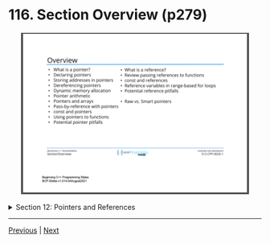 # 116. Section Overview (p279)

<p align="center" >
    <img src="../images/116_Section-Overview.png" width="90%" > 
               
</p> 


<details>
  <summary> Section 12: Pointers and References </summary>

  -   using `g++`
  ```
  g++ -Wall -std=c++14 main.cpp  
  ```
  - using `-Wextra` and `-Wpedantic` options enable additional warning checks beyond the `-Wall` option, e.g. `-Wmisleading-indentation`
  ```
  g++ -Wall -Wextra -Wpedantic -Wmisleading-indentation -std=c++17 main.cpp
  ```

  - [Codebase: 116. Section Overview](../codebase/S12_Pointers-and-References/)  

</details>



---

[Previous](./115_Section-Challenge-Solution.md) | [Next](./117_What-is-a-Pointer%3F.md)